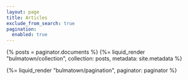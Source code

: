 ```yaml
---
layout: page
title: Articles
exclude_from_search: true
pagination:
  enabled: true
---
```


{% posts = paginator.documents %}
{%= liquid_render "bulmatown/collection", collection: posts, metadata: site.metadata %}

{%= liquid_render "bulmatown/pagination", paginator: paginator %}